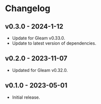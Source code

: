 # Changelog

## v0.3.0 - 2024-1-12

- Update for Gleam v0.33.0.
- Update to latest version of dependencies.

## v0.2.0 - 2023-11-07

- Updated for Gleam v0.32.0.

## v0.1.0 - 2023-05-01

- Initial release.
